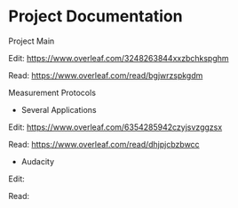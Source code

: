 Project Documentation
============

Project Main

Edit: https://www.overleaf.com/3248263844xxzbchkspghm

Read: https://www.overleaf.com/read/bgjwrzspkgdm



Measurement Protocols

* Several Applications
  
Edit: https://www.overleaf.com/6354285942czyjsvzggzsx

Read: https://www.overleaf.com/read/dhjpjcbzbwcc
    

* Audacity
  
Edit: 

Read: 
